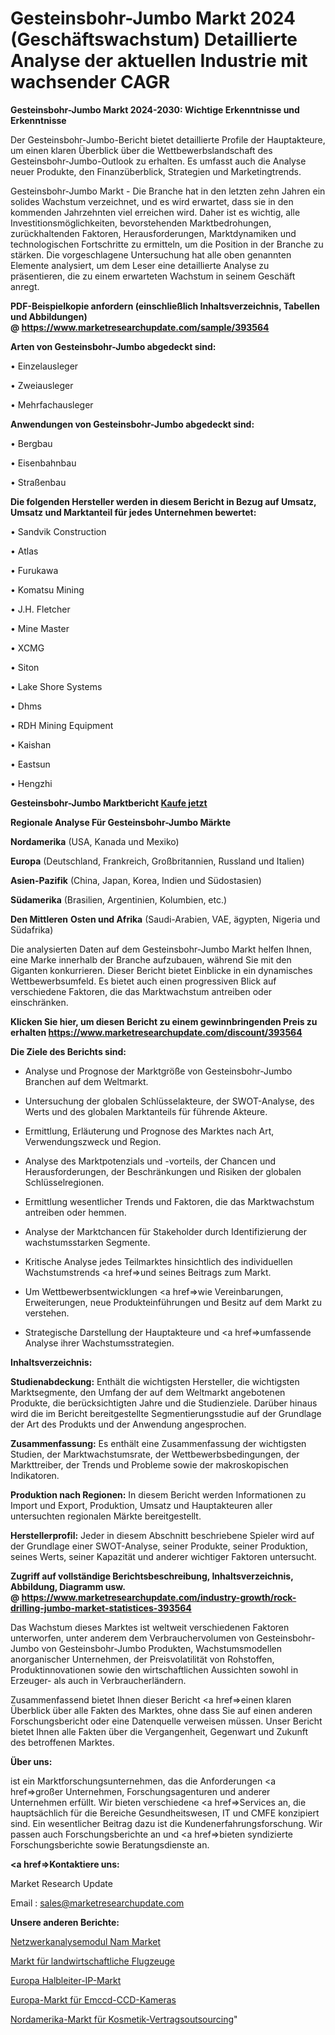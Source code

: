 # Gesteinsbohr-Jumbo Markt 2024 (Geschäftswachstum) Detaillierte Analyse der aktuellen Industrie mit wachsender CAGR

<strong>Gesteinsbohr-Jumbo Markt 2024-2030: Wichtige Erkenntnisse und Erkenntnisse</strong>

Der Gesteinsbohr-Jumbo-Bericht bietet detaillierte Profile der Hauptakteure, um einen klaren Überblick über die Wettbewerbslandschaft des Gesteinsbohr-Jumbo-Outlook zu erhalten. Es umfasst auch die Analyse neuer Produkte, den Finanzüberblick, Strategien und Marketingtrends.

Gesteinsbohr-Jumbo Markt - Die Branche hat in den letzten zehn Jahren ein solides Wachstum verzeichnet, und es wird erwartet, dass sie in den kommenden Jahrzehnten viel erreichen wird. Daher ist es wichtig, alle Investitionsmöglichkeiten, bevorstehenden Marktbedrohungen, zurückhaltenden Faktoren, Herausforderungen, Marktdynamiken und technologischen Fortschritte zu ermitteln, um die Position in der Branche zu stärken. Die vorgeschlagene Untersuchung hat alle oben genannten Elemente analysiert, um dem Leser eine detaillierte Analyse zu präsentieren, die zu einem erwarteten Wachstum in seinem Geschäft anregt.

<strong><b>PDF-Beispielkopie anfordern (einschließlich Inhaltsverzeichnis, Tabellen und Abbildungen) @ </b></strong><strong><a href=https://www.marketresearchupdate.com/sample/393564><strong>https://www.marketresearchupdate.com/sample/393564</u></a></strong></strong>

<strong>Arten von Gesteinsbohr-Jumbo abgedeckt sind:</strong>

• Einzelausleger

• Zweiausleger

• Mehrfachausleger

<strong>Anwendungen von Gesteinsbohr-Jumbo abgedeckt sind:</strong>

• Bergbau

• Eisenbahnbau

• Straßenbau

<strong>Die folgenden Hersteller werden in diesem Bericht in Bezug auf Umsatz, Umsatz und Marktanteil für jedes Unternehmen bewertet:</strong>

• Sandvik Construction

• Atlas

• Furukawa

• Komatsu Mining

• J.H. Fletcher

• Mine Master

• XCMG

• Siton

• Lake Shore Systems

• Dhms

• RDH Mining Equipment

• Kaishan

• Eastsun

• Hengzhi

<strong>Gesteinsbohr-Jumbo Marktbericht <a href=https://www.marketresearchupdate.com/buynow/393564>Kaufe jetzt</a></strong>

<strong>Regionale Analyse Für Gesteinsbohr-Jumbo Märkte</strong>

<strong>Nordamerika</strong> (USA, Kanada und Mexiko)

<strong>Europa</strong> (Deutschland, Frankreich, Großbritannien, Russland und Italien)

<strong>Asien-Pazifik</strong> (China, Japan, Korea, Indien und Südostasien)

<strong>Südamerika</strong> (Brasilien, Argentinien, Kolumbien, etc.)

<strong>Den Mittleren</strong> <strong>Osten und Afrika</strong> (Saudi-Arabien, VAE, ägypten, Nigeria und Südafrika)

Die analysierten Daten auf dem Gesteinsbohr-Jumbo Markt helfen Ihnen, eine Marke innerhalb der Branche aufzubauen, während Sie mit den Giganten konkurrieren. Dieser Bericht bietet Einblicke in ein dynamisches Wettbewerbsumfeld. Es bietet auch einen progressiven Blick auf verschiedene Faktoren, die das Marktwachstum antreiben oder einschränken.

<strong>Klicken Sie hier, um diesen Bericht zu einem gewinnbringenden Preis zu erhalten
</strong><strong><a href=https://www.marketresearchupdate.com/discount/393564>https://www.marketresearchupdate.com/discount/393564</b></u></strong></a>

<strong>Die Ziele des Berichts sind:</strong>

- Analyse und Prognose der Marktgröße von Gesteinsbohr-Jumbo Branchen auf dem Weltmarkt.

- Untersuchung der globalen Schlüsselakteure, der SWOT-Analyse, des Werts und des globalen Marktanteils für führende Akteure.

- Ermittlung, Erläuterung und Prognose des Marktes nach Art, Verwendungszweck und Region.

- Analyse des Marktpotenzials und -vorteils, der Chancen und Herausforderungen, der Beschränkungen und Risiken der globalen Schlüsselregionen.

- Ermittlung wesentlicher Trends und Faktoren, die das Marktwachstum antreiben oder hemmen.

- Analyse der Marktchancen für Stakeholder durch Identifizierung der wachstumsstarken Segmente.

- Kritische Analyse jedes Teilmarktes hinsichtlich des individuellen Wachstumstrends <a href=>und</a> seines Beitrags zum Markt.

- Um Wettbewerbsentwicklungen <a href=>wie</a> Vereinbarungen, Erweiterungen, neue Produkteinführungen und Besitz auf dem Markt zu verstehen.

- Strategische Darstellung der Hauptakteure und <a href=>umfas</a>sende Analyse ihrer Wachstumsstrategien.

<strong>Inhaltsverzeichnis:</strong>

<strong>Studienabdeckung:</strong> Enthält die wichtigsten Hersteller, die wichtigsten Marktsegmente, den Umfang der auf dem Weltmarkt angebotenen Produkte, die berücksichtigten Jahre und die Studienziele. Darüber hinaus wird die im Bericht bereitgestellte Segmentierungsstudie auf der Grundlage der Art des Produkts und der Anwendung angesprochen.

<strong>Zusammenfassung:</strong> Es enthält eine Zusammenfassung der wichtigsten Studien, der Marktwachstumsrate, der Wettbewerbsbedingungen, der Markttreiber, der Trends und Probleme sowie der makroskopischen Indikatoren.

<strong>Produktion nach Regionen:</strong> In diesem Bericht werden Informationen zu Import und Export, Produktion, Umsatz und Hauptakteuren aller untersuchten regionalen Märkte bereitgestellt.

<strong>Herstellerprofil:</strong> Jeder in diesem Abschnitt beschriebene Spieler wird auf der Grundlage einer SWOT-Analyse, seiner Produkte, seiner Produktion, seines Werts, seiner Kapazität und anderer wichtiger Faktoren untersucht.

<strong><b>Zugriff auf vollständige Berichtsbeschreibung, Inhaltsverzeichnis, Abbildung, Diagramm usw. @ </b></strong><strong><a href=https://www.marketresearchupdate.com/industry-growth/rock-drilling-jumbo-market-statistices-393564>https://www.marketresearchupdate.com/industry-growth/rock-drilling-jumbo-market-statistices-393564</a></strong>

Das Wachstum dieses Marktes ist weltweit verschiedenen Faktoren unterworfen, unter anderem dem Verbrauchervolumen von Gesteinsbohr-Jumbo von Gesteinsbohr-Jumbo Produkten, Wachstumsmodellen anorganischer Unternehmen, der Preisvolatilität von Rohstoffen, Produktinnovationen sowie den wirtschaftlichen Aussichten sowohl in Erzeuger- als auch in Verbraucherländern.

Zusammenfassend bietet Ihnen dieser Bericht <a href=>einen</a> klaren Überblick über alle Fakten des Marktes, ohne dass Sie auf einen anderen Forschungsbericht oder eine Datenquelle verweisen müssen. Unser Bericht bietet Ihnen alle Fakten über die Vergangenheit, Gegenwart und Zukunft des betroffenen Marktes.

<strong>Über uns:</strong>

 ist ein Marktforschungsunternehmen, das die Anforderungen <a href=>großer</a> Unternehmen, Forschungsagenturen und anderer Unternehmen erfüllt. Wir bieten verschiedene <a href=>Services</a> an, die hauptsächlich für die Bereiche Gesundheitswesen, IT und CMFE konzipiert sind. Ein wesentlicher Beitrag dazu ist die Kundenerfahrungsforschung. Wir passen auch Forschungsberichte an und <a href=>bieten</a> syndizierte Forschungsberichte sowie Beratungsdienste an.

<strong><a href=>Kontaktiere uns:</a></strong>

Market Research Update

Email : sales@marketresearchupdate.com

<strong>Unsere anderen Berichte:</strong>

<a href=https://www.linkedin.com/pulse/network-analysis-module-nam-market-2023-future-scope-demands>Netzwerkanalysemodul Nam Market</a>

<a href=https://www.linkedin.com/pulse/agricultural-aircrafts-market-size-emerging-trends-consumption>Markt für landwirtschaftliche Flugzeuge</a>

<a href=https://www.linkedin.com/pulse/europe-semiconductor-ip-market-size-future-demand-top>Europa Halbleiter-IP-Markt</a>

<a href=https://www.linkedin.com/pulse/europe-emccd-ccd-cameras-market-analysis-2023>Europa-Markt für Emccd-CCD-Kameras</a>

<a href=https://www.linkedin.com/pulse/north-america-cosmetic-contract-outsourcing-market>Nordamerika-Markt für Kosmetik-Vertragsoutsourcing</a>"
